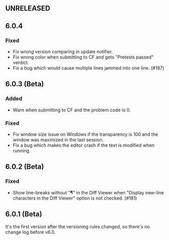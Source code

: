 ## UNRELEASED

## 6.0.4

### Fixed

- Fix wrong version comparing in update notifier.
- Fix wrong color when submitting to CF and gets "Pretests passed" verdict.
- Fix a bug which would cause multiple lines jammed into one line. (#187)

## 6.0.3 (Beta)

### Added

- Warn when submitting to CF and the problem code is 0.

### Fixed

- Fix window size issue on Windows if the transparency is 100 and the window was maximized in the last session.
- Fix a bug which makes the editor crash if the text is modified when running.

## 6.0.2 (Beta)

### Fixed

- Show line-breaks without "¶" in the Diff Viewer when "Display new-line characters in the Diff Viewer" option is not checked. (#181)

## 6.0.1 (Beta)

It's the first version after the versioning rules changed, so there's no change log before v6.0.
